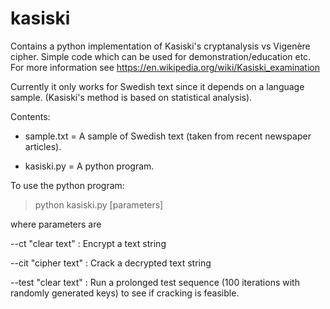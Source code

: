 # kasiski
Contains a python implementation of Kasiski's cryptanalysis vs Vigenère cipher. Simple code which can be used for demonstration/education etc. For more information see https://en.wikipedia.org/wiki/Kasiski_examination

Currently it only works for Swedish text since it depends on a language sample. (Kasiski's method is based on statistical analysis). 

Contents:

* sample.txt = A sample of Swedish text (taken from recent newspaper articles). 

* kasiski.py = A python program. 

To use the python program:

>python kasiski.py [parameters]

where parameters are

--ct   "clear text"  : Encrypt a text string

--cit  "cipher text" : Crack a decrypted text string

--test "clear text"  : Run a prolonged test sequence (100 iterations with randomly generated keys) to see if cracking is feasible. 
